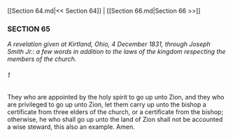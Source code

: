 [[Section 64.md|<< Section 64]]  |  [[Section 66.md|Section 66 >>]]

### SECTION 65

*A revelation given at Kirtland, Ohio, 4 December 1831, through Joseph Smith Jr.: a few words in addition to the laws of the kingdom respecting the members of the church.*

###### 1
They who are appointed by the holy spirit to go up unto Zion, and they who are privileged to go up unto Zion, let them carry up unto the bishop a certificate from three elders of the church, or a certificate from the bishop; otherwise, he who shall go up unto the land of Zion shall not be accounted a wise steward, this also an example. Amen.